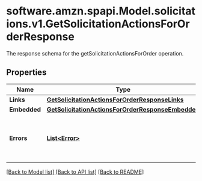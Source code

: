 # software.amzn.spapi.Model.solicitations.v1.GetSolicitationActionsForOrderResponse
The response schema for the getSolicitationActionsForOrder operation.

## Properties

Name | Type | Description | Notes
------------ | ------------- | ------------- | -------------
**Links** | [**GetSolicitationActionsForOrderResponseLinks**](GetSolicitationActionsForOrderResponseLinks.md) |  | [optional] 
**Embedded** | [**GetSolicitationActionsForOrderResponseEmbedded**](GetSolicitationActionsForOrderResponseEmbedded.md) |  | [optional] 
**Errors** | [**List&lt;Error&gt;**](Error.md) | A list of error responses returned when a request is unsuccessful. | [optional] 

[[Back to Model list]](../README.md#documentation-for-models) [[Back to API list]](../README.md#documentation-for-api-endpoints) [[Back to README]](../README.md)

